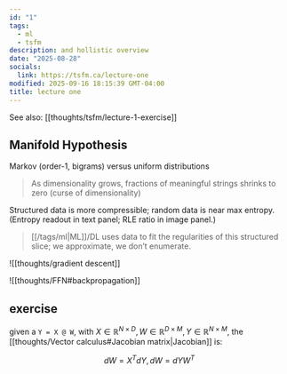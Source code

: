 ```yaml
---
id: "1"
tags:
  - ml
  - tsfm
description: and hollistic overview
date: "2025-08-28"
socials:
  link: https://tsfm.ca/lecture-one
modified: 2025-09-16 18:15:39 GMT-04:00
title: lecture one
---
```


See also: [[thoughts/tsfm/lecture-1-exercise]]

## Manifold Hypothesis

Markov (order-1, bigrams) versus uniform distributions

> As dimensionality grows, fractions of meaningful strings shrinks to zero (curse of dimensionality)

Structured data is more compressible; random data is near max entropy. (Entropy readout in text panel; RLE ratio in image panel.)

> [[/tags/ml|ML]]/DL uses data to fit the regularities of this structured slice; we approximate, we don’t enumerate.

![[thoughts/gradient descent]]

![[thoughts/FFN#backpropagation]]

## exercise

given a `Y = X @ W`, with $X \in \mathbb{R}^{N\times D}, W \in \mathbb{R}^{D\times M}, Y\in \mathbb{R}^{N\times M}$, the [[thoughts/Vector calculus#Jacobian matrix|Jacobian]] is:

$$
dW = X^{T}dY, dW = dY W^{T}
$$
